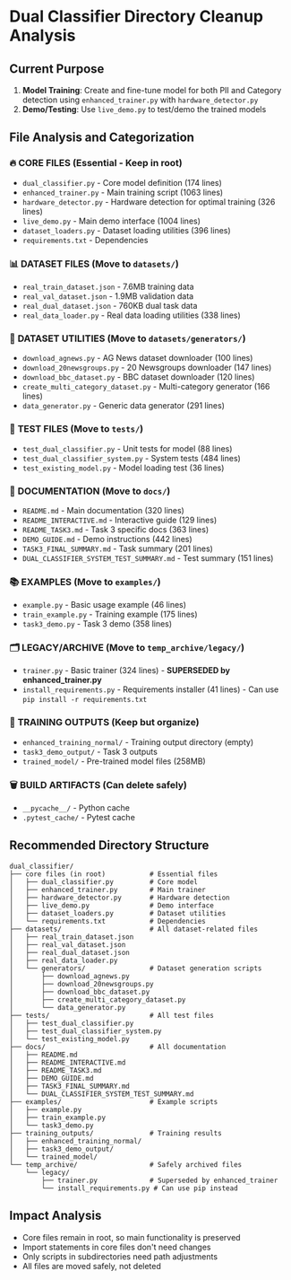 # Dual Classifier Directory Cleanup Analysis

## Current Purpose
1. **Model Training**: Create and fine-tune model for both PII and Category detection using `enhanced_trainer.py` with `hardware_detector.py`
2. **Demo/Testing**: Use `live_demo.py` to test/demo the trained models

## File Analysis and Categorization

### 🔥 **CORE FILES** (Essential - Keep in root)
- `dual_classifier.py` - Core model definition (174 lines)
- `enhanced_trainer.py` - Main training script (1063 lines) 
- `hardware_detector.py` - Hardware detection for optimal training (326 lines)
- `live_demo.py` - Main demo interface (1004 lines)
- `dataset_loaders.py` - Dataset loading utilities (396 lines)
- `requirements.txt` - Dependencies

### 📊 **DATASET FILES** (Move to `datasets/`)
- `real_train_dataset.json` - 7.6MB training data
- `real_val_dataset.json` - 1.9MB validation data  
- `real_dual_dataset.json` - 760KB dual task data
- `real_data_loader.py` - Real data loading utilities (338 lines)

### 🔧 **DATASET UTILITIES** (Move to `datasets/generators/`)
- `download_agnews.py` - AG News dataset downloader (100 lines)
- `download_20newsgroups.py` - 20 Newsgroups downloader (147 lines)
- `download_bbc_dataset.py` - BBC dataset downloader (120 lines)
- `create_multi_category_dataset.py` - Multi-category generator (166 lines)
- `data_generator.py` - Generic data generator (291 lines)

### 🧪 **TEST FILES** (Move to `tests/`)
- `test_dual_classifier.py` - Unit tests for model (88 lines)
- `test_dual_classifier_system.py` - System tests (484 lines)
- `test_existing_model.py` - Model loading test (36 lines)

### 📖 **DOCUMENTATION** (Move to `docs/`)
- `README.md` - Main documentation (320 lines)
- `README_INTERACTIVE.md` - Interactive guide (129 lines)
- `README_TASK3.md` - Task 3 specific docs (363 lines)
- `DEMO_GUIDE.md` - Demo instructions (442 lines)
- `TASK3_FINAL_SUMMARY.md` - Task summary (201 lines)
- `DUAL_CLASSIFIER_SYSTEM_TEST_SUMMARY.md` - Test summary (151 lines)

### 📚 **EXAMPLES** (Move to `examples/`)
- `example.py` - Basic usage example (46 lines)
- `train_example.py` - Training example (175 lines)
- `task3_demo.py` - Task 3 demo (358 lines)

### 🗂️ **LEGACY/ARCHIVE** (Move to `temp_archive/legacy/`)
- `trainer.py` - Basic trainer (324 lines) - **SUPERSEDED by enhanced_trainer.py**
- `install_requirements.py` - Requirements installer (41 lines) - Can use `pip install -r requirements.txt`

### 📁 **TRAINING OUTPUTS** (Keep but organize)
- `enhanced_training_normal/` - Training output directory (empty)
- `task3_demo_output/` - Task 3 outputs
- `trained_model/` - Pre-trained model files (258MB)

### 🗑️ **BUILD ARTIFACTS** (Can delete safely)
- `__pycache__/` - Python cache
- `.pytest_cache/` - Pytest cache

## Recommended Directory Structure

```
dual_classifier/
├── core files (in root)           # Essential files
│   ├── dual_classifier.py         # Core model
│   ├── enhanced_trainer.py        # Main trainer
│   ├── hardware_detector.py       # Hardware detection
│   ├── live_demo.py               # Demo interface
│   ├── dataset_loaders.py         # Dataset utilities
│   └── requirements.txt           # Dependencies
├── datasets/                      # All dataset-related files
│   ├── real_train_dataset.json
│   ├── real_val_dataset.json
│   ├── real_dual_dataset.json
│   ├── real_data_loader.py
│   └── generators/                # Dataset generation scripts
│       ├── download_agnews.py
│       ├── download_20newsgroups.py
│       ├── download_bbc_dataset.py
│       ├── create_multi_category_dataset.py
│       └── data_generator.py
├── tests/                         # All test files
│   ├── test_dual_classifier.py
│   ├── test_dual_classifier_system.py
│   └── test_existing_model.py
├── docs/                          # All documentation
│   ├── README.md
│   ├── README_INTERACTIVE.md
│   ├── README_TASK3.md
│   ├── DEMO_GUIDE.md
│   ├── TASK3_FINAL_SUMMARY.md
│   └── DUAL_CLASSIFIER_SYSTEM_TEST_SUMMARY.md
├── examples/                      # Example scripts
│   ├── example.py
│   ├── train_example.py
│   └── task3_demo.py
├── training_outputs/              # Training results
│   ├── enhanced_training_normal/
│   ├── task3_demo_output/
│   └── trained_model/
└── temp_archive/                  # Safely archived files
    └── legacy/
        ├── trainer.py             # Superseded by enhanced_trainer
        └── install_requirements.py # Can use pip instead
```

## Impact Analysis
- Core files remain in root, so main functionality is preserved
- Import statements in core files don't need changes
- Only scripts in subdirectories need path adjustments
- All files are moved safely, not deleted 